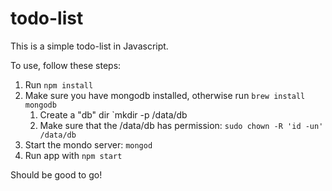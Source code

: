 # todo-list
This is a simple todo-list in Javascript.

To use, follow these steps:
1. Run `npm install`
2. Make sure you have mongodb installed, otherwise run `brew install mongodb`
    1. Create a "db" dir `mkdir -p /data/db
    2. Make sure that the /data/db has permission: `sudo chown -R 'id -un' /data/db`
3. Start the mondo server: `mongod`
4. Run app with `npm start`

Should be good to go!
